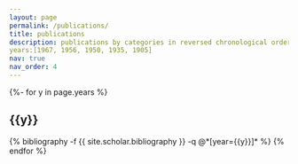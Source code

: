 ```yaml
---
layout: page
permalink: /publications/
title: publications
description: publications by categories in reversed chronological order. generated by jekyll-scholar.
years:[1967, 1956, 1950, 1935, 1905]
nav: true
nav_order: 4
---
```

<!-- _pages/publications.md -->
<div class="publications">

{%- for y in page.years %}
  <h2 class="year">{{y}}</h2>
  {% bibliography -f {{ site.scholar.bibliography }} -q @*[year={{y}}]* %}
{% endfor %}

</div>
